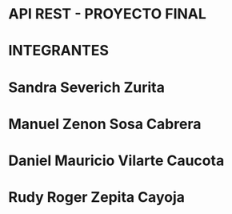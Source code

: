 # API REST - PROYECTO FINAL

# INTEGRANTES

# Sandra Severich Zurita
# Manuel Zenon Sosa Cabrera
# Daniel Mauricio Vilarte Caucota
# Rudy Roger Zepita Cayoja

